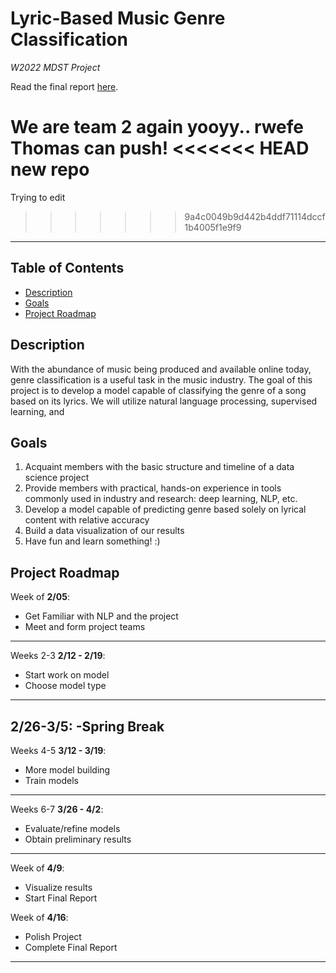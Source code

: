 # Lyric-Based Music Genre Classification
*W2022 MDST Project*

Read the final report [here]().

We are team 2 again yooyy.. rwefe
Thomas can push!
<<<<<<< HEAD
new repo
=======
Trying to edit
>>>>>>> 9a4c0049b9d442b4ddf71114dccf1b4005f1e9f9
---

## Table of Contents
* [Description](#description)
* [Goals](#goals)
* [Project Roadmap](#project-roadmap)

## Description
With the abundance of music being produced and available online today, genre classification is a useful task in the music industry.
The goal of this project is to develop a model capable of classifying the genre of a song based on its lyrics. We will utilize natural language processing, supervised learning, and

## Goals
1. Acquaint members with the basic structure and timeline of a data science project
2. Provide members with practical, hands-on experience in tools commonly used in industry and research: deep learning, NLP, etc.
3. Develop a model capable of predicting genre based solely on lyrical content with relative accuracy
4. Build a data visualization of our results
5. Have fun and learn something! :)

## Project Roadmap
Week of **2/05**:
- Get Familiar with NLP and the project
- Meet and form project teams
---

Weeks 2-3 **2/12 - 2/19**:
- Start work on model
- Choose model type
---

**2/26-3/5**:
-Spring Break
---

Weeks 4-5 **3/12 - 3/19**:
- More model building
- Train models
---

Weeks 6-7 **3/26 - 4/2**:
- Evaluate/refine models
- Obtain preliminary results
---

Week of **4/9**:
- Visualize results
- Start Final Report

Week of **4/16**:
- Polish Project
- Complete Final Report

---

